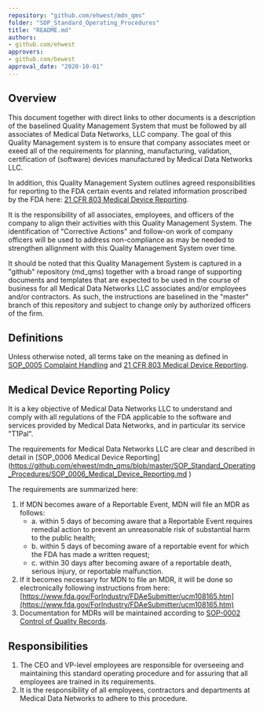 ```yaml
---
repository: "github.com/ehwest/mdn_qms"
folder: "SOP_Standard_Operating_Procedures"
title: "README.md"
authors:
- github.com/ehwest
approvers:
- github.com/bewest
approval_date: "2020-10-01"
---
```


## Overview

This document together with direct links to other documents is a description of the baselined Quality Management System that must be followed by all associates of Medical Data Networks, LLC company.   The goal of this Quality Management system is to ensure that company associates meet or exeed all of the requirements for planning, manufacturing, validation, certification of (software) devices manufactured by Medical Data Networks LLC.  

In addition, this Quality Management System outlines agreed responsibilities for reporting to the FDA certain events and related information proscribed by the FDA here:  [21 CFR 803 Medical Device Reporting](https://www.accessdata.fda.gov/scripts/cdrh/cfdocs/cfcfr/CFRSearch.cfm?CFRPart=803).

It is the responsibility of all associates, employees, and officers of the company to align their activities with this Quality Management System.  The identification of "Corrective Actions" and follow-on work of company officers will be used to address non-compliance as may be needed to strengthen allignment with this Quality Management System over time.

It should be noted that this Quality Management System is captured in a "github" repository (md_qms) together with a broad range of supporting documents and templates that are expected to be used in the course of business for all Medical Data Networks LLC associates and/or employees and/or contractors.  As such, the instructions are baselined in the "master" branch of this repository and subject to change only by authorized officers of the firm.

## Definitions

Unless otherwise noted, all terms take on the meaning as defined in [SOP_0005 Complaint Handling](https://github.com/ehwest/mdn_qms/blob/master/SOP_Standard_Operating_Procedures/SOP_0005_Complaint_Handling.md) and [21 CFR 803 Medical Device Reporting](https://www.accessdata.fda.gov/scripts/cdrh/cfdocs/cfcfr/CFRSearch.cfm?CFRPart=803).

## Medical Device Reporting Policy

It is a key objective of Medical Data Networks LLC to understand and comply with all regulations of the FDA applicable to the software and services provided by Medical Data Networks, and in particular its service "T1Pal".  

The requirements for Medical Data Networks LLC are clear and described in detail in [SOP_0006 Medical Device Reporting] (https://github.com/ehwest/mdn_qms/blob/master/SOP_Standard_Operating_Procedures/SOP_0006_Medical_Device_Reporting.md )

The requirements are summarized here:

  1. If MDN becomes aware of a Reportable Event, MDN will file an MDR as follows:
     * a. within 5 days of becoming aware that a Reportable Event requires remedial action to prevent an unreasonable risk of substantial harm to the public health;
     * b. within 5 days of becoming aware of a reportable event for which the FDA has made a written request;
     * c. within 30 days after becoming aware of a reportable death, serious injury, or reportable malfunction.
  2. If it becomes necessary for MDN to file an MDR, it will be done so electronically following instructions from here: [https://www.fda.gov/ForIndustry/FDAeSubmitter/ucm108165.htm](https://www.fda.gov/ForIndustry/FDAeSubmitter/ucm108165.htm)
  3. Documentation for MDRs will be maintained according to [SOP-0002 Control of Quality Records](https://github.com/ehwest/mdn_qms/blob/master/SOP_Standard_Operating_Procedures/SOP_0002_Employee_Qualification_and_Training.md).

## Responsibilities

1. The CEO and VP-level employees are responsible for overseeing and maintaining this standard operating procedure and for assuring that all employees are trained in its requirements.
2. It is the responsibility of all employees, contractors and departments at Medical Data Networks to adhere to this procedure.
